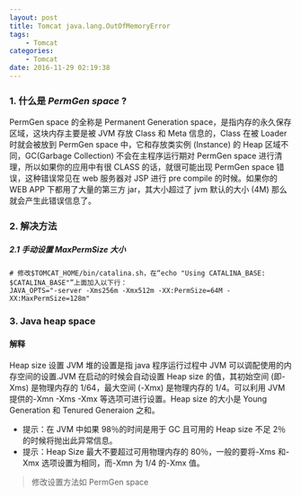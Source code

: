 ```yaml
---
layout: post
title: Tomcat java.lang.OutOfMemoryError
tags: 
    - Tomcat
categories: 
    - Tomcat
date: 2016-11-29 02:19:38
---
```



### 1. 什么是 *PermGen space* ?

PermGen space 的全称是 Permanent Generation space，是指内存的永久保存区域，这块内存主要是被 JVM 存放 Class 和 Meta 信息的，Class 在被 Loader 时就会被放到 PermGen space 中，它和存放类实例 (Instance) 的 Heap 区域不同，GC(Garbage Collection) 不会在主程序运行期对 PermGen space 进行清理，所以如果你的应用中有很 CLASS 的话，就很可能出现 PermGen space 错误，这种错误常见在 web 服务器对 JSP 进行 pre compile 的时候。如果你的 WEB APP 下都用了大量的第三方 jar，其大小超过了 jvm 默认的大小 (4M) 那么就会产生此错误信息了。

### 2. 解决方法

##### 2.1 手动设置 MaxPermSize 大小

```
# 修改$TOMCAT_HOME/bin/catalina.sh，在“echo "Using CATALINA_BASE:   $CATALINA_BASE"”上面加入以下行：
JAVA_OPTS="-server -Xms256m -Xmx512m -XX:PermSize=64M -XX:MaxPermSize=128m"
```

### 3. Java heap space

#### 解释

Heap size 设置
JVM 堆的设置是指 java 程序运行过程中 JVM 可以调配使用的内存空间的设置.JVM 在启动的时候会自动设置 Heap size 的值，其初始空间 (即-Xms) 是物理内存的 1/64，最大空间 (-Xmx) 是物理内存的 1/4。可以利用 JVM 提供的-Xmn -Xms -Xmx 等选项可进行设置。Heap size 的大小是 Young Generation 和 Tenured Generaion 之和。

* 提示：在 JVM 中如果 98％的时间是用于 GC 且可用的 Heap size 不足 2％的时候将抛出此异常信息。
* 提示：Heap Size 最大不要超过可用物理内存的 80％，一般的要将-Xms 和-Xmx 选项设置为相同，而-Xmn 为 1/4 的-Xmx 值。

> 修改设置方法如 PermGen space
